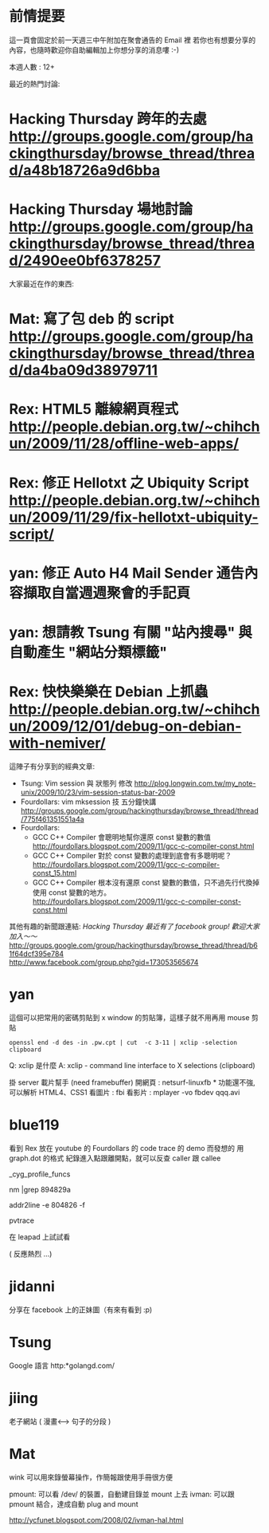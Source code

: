 


# 前情提要

這一頁會固定於前一天週三中午附加在聚會通告的 Email 裡
若你也有想要分享的內容，也隨時歡迎你自助編輯加上你想分享的消息嘍 :-)

本週人數 : 12+

最近的熱門討論:
# Hacking Thursday 跨年的去處  <http://groups.google.com/group/hackingthursday/browse_thread/thread/a48b18726a9d6bba>  
# Hacking Thursday 場地討論  <http://groups.google.com/group/hackingthursday/browse_thread/thread/2490ee0bf6378257>  

大家最近在作的東西:
# Mat: 寫了包 deb 的 script  <http://groups.google.com/group/hackingthursday/browse_thread/thread/da4ba09d38979711>  
# Rex: HTML5 離線網頁程式 <http://people.debian.org.tw/~chihchun/2009/11/28/offline-web-apps/>  
# Rex: 修正 Hellotxt 之 Ubiquity Script <http://people.debian.org.tw/~chihchun/2009/11/29/fix-hellotxt-ubiquity-script/>  
# yan: 修正 Auto H4 Mail Sender 通告內容擷取自當週週聚會的手記頁
# yan: 想請教 Tsung 有關 "站內搜尋" 與 自動產生 "網站分類標籤"
# Rex: 快快樂樂在 Debian 上抓蟲 <http://people.debian.org.tw/~chihchun/2009/12/01/debug-on-debian-with-nemiver/>  
 
這陣子有分享到的經典文章:
* Tsung: Vim session 與 狀態列 修改 <http://plog.longwin.com.tw/my_note-unix/2009/10/23/vim-session-status-bar-2009>  
* Fourdollars: vim mksession 技 五分鐘快講  <http://groups.google.com/group/hackingthursday/browse_thread/thread/775f461351551a4a>  
* Fourdollars: 
  * GCC C++ Compiler 會聰明地幫你還原 const 變數的數值 <http://fourdollars.blogspot.com/2009/11/gcc-c-compiler-const.html>  
  * GCC C++ Compiler 對於 const 變數的處理到底會有多聰明呢？ <http://fourdollars.blogspot.com/2009/11/gcc-c-compiler-const_15.html>  
  * GCC C++ Compiler 根本沒有還原 const 變數的數值，只不過先行代換掉使用 const 變數的地方。 <http://fourdollars.blogspot.com/2009/11/gcc-c-compiler-const-const.html>  

其他有趣的新聞跟連結:
*Hacking Thursday 最近有了 facebook group! 歡迎大家加入～～*
<http://groups.google.com/group/hackingthursday/browse_thread/thread/b61f64dcf395e784>  
<http://www.facebook.com/group.php?gid=173053565674>  


# yan


這個可以把常用的密碼剪貼到 x window 的剪貼簿，這樣子就不用再用 mouse 剪貼

    openssl end -d des -in .pw.cpt | cut  -c 3-11 | xclip -selection clipboard


Q: xclip 是什麼
A: xclip - command line interface to X selections (clipboard)

掛 server 載片幫手 (need framebuffer)
開網頁 : netsurf-linuxfb * 功能還不強, 可以解析 HTML4、CSS1
看圖片 : fbi
看影片 : mplayer -vo fbdev qqq.avi


# blue119

看到 Rex 放在 youtube 的 Fourdollars 的 code trace 的 demo 而發想的
用 graph.dot 的格式
紀錄進入點跟離開點，就可以反查 caller 跟 callee

_cyg_profile_funcs

nm <function name> |grep 894829a

addr2line -e 804826 -f  <program>

pvtrace

在 leapad 上試試看

( 反應熱烈 ...)


# jidanni

分享在 facebook 上的正妹圖（有來有看到 :p)


# Tsung

Google 語言
http:*golangd.com/


# jiing

老子網站 ( 漫畫<--> 句子的分段 )


# Mat

wink 可以用來錄螢幕操作，作簡報跟使用手冊很方便

pmount: 可以看 /dev/ 的裝置，自動建目錄並 mount 上去
ivman: 可以跟 pmount 結合，達成自動 plug and mount

<http://ycfunet.blogspot.com/2008/02/ivman-hal.html>  